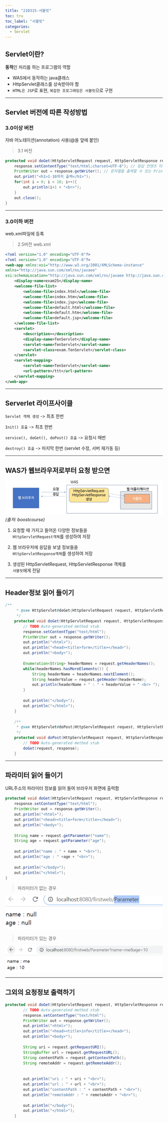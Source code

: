 ```yaml
---
title: "210315-서블릿"
toc: tru
toc_label: "서블릿"
categories:
  - Servlet
---
```


## Servlet이란?

**동적**인 처리를 하는 프로그램의 역할

- WAS에서 동작하는 java클래스  
- HttpServlet클래스를 상속받아야 함  
- `HTML은 JSP`로 표현, `복잡한 프로그래밍은 서블릿`으로 구현  
  
  
---
  
  
## Servlet 버전에 따른 작성방법

### **3.0이상** 버전


자바 어노테이션(annotation) 사용(@을 앞에 붙인)  


> 3.1 버전  

```java
protected void doGet(HttpServletRequest request, HttpServletResponse response) throws ServletException, IOException {
	response.setContentType("text/html;charset=UTF-8"); // 응답 컨텐츠 타입 지정
	PrintWriter out = response.getWriter(); // 문자열을 출력할 수 있는 PrintWriter 구함
	out.print("<h1>1-10까지 출력</h1>");
	for(int i = 0; i < 10; i++){
		out.println(i+1 + "<br>");
	}
	out.close();
}
```  
   
  
---
  
          
### **3.0이하** 버전  


web.xml파일에 등록  


>2.5버전 web.xml  

```xml
<?xml version="1.0" encoding="UTF-8"?>
<?xml version="1.0" encoding="UTF-8"?>
<web-app xmlns:xsi="http://www.w3.org/2001/XMLSchema-instance" 
xmlns="http://java.sun.com/xml/ns/javaee" 
xsi:schemaLocation="http://java.sun.com/xml/ns/javaee http://java.sun.com/xml/ns/javaee/web-app_2_5.xsd" version="2.5">
    <display-name>exam25</display-name>
    <welcome-file-list>
        <welcome-file>index.html</welcome-file>
        <welcome-file>index.htm</welcome-file>
        <welcome-file>index.jsp</welcome-file>
        <welcome-file>default.html</welcome-file>
        <welcome-file>default.htm</welcome-file>
        <welcome-file>default.jsp</welcome-file>
    </welcome-file-list>
    <servlet>
        <description></description>
        <display-name>TenServlet</display-name>
        <servlet-name>TenServlet</servlet-name>
        <servlet-class>exam.TenServlet</servlet-class>
    </servlet>
    <servlet-mapping>
        <servlet-name>TenServlet</servlet-name>
        <url-pattern>/ttt</url-pattern>
    </servlet-mapping>
</web-app>
```  
  
  
---
  
  
## Serverlet 라이프사이클

`Servlet 객체 생성` -> 최초 한번  

`Init() 호출` -> 최초 한번

`service(), doGet(), doPost() 호출` -> 요청시 매번

`destroy() 호출` -> 마지막 한번 (servlet 수정, 서버 재가동 등)  
   
  
---
  
   
## WAS가 웹브라우저로부터 요청 받으면

![Was](/assets/images/210315was.png "Was")  
*(출처: boostcourse)*  

1. 요청할 때 가지고 들어온 다양한 정보들을  
`HttpServletRequest객체`를 생성하여 저장

2. 웹 브라우저에 응답을 보낼 정보들을  
`HttpServletResponse객체`를 생성하여 저장  

3. 생성된 HttpServletRequest, HttpServletResponse 객체를  
`서블릿`에게 전달

----------

## Header정보 읽어 들이기

```java
/**
	 * @see HttpServlet#doGet(HttpServletRequest request, HttpServletResponse response)
	 */
	protected void doGet(HttpServletRequest request, HttpServletResponse response) throws ServletException, IOException {
		// TODO Auto-generated method stub
		response.setContentType("text/html");
		PrintWriter out = response.getWriter();
		out.println("<html>");
		out.println("<head><title>form</title></head>");
		out.println("<body>");

		Enumeration<String> headerNames = request.getHeaderNames();
		while(headerNames.hasMoreElements()) {
			String headerName = headerNames.nextElement();
			String headerValue = request.getHeader(headerName);
			out.println(headerName + " : " + headerValue + " <br> ");
		}		
		
		out.println("</body>");
		out.println("</html>");
	}

	/**
	 * @see HttpServlet#doPost(HttpServletRequest request, HttpServletResponse response)
	 */
	protected void doPost(HttpServletRequest request, HttpServletResponse response) throws ServletException, IOException {
		// TODO Auto-generated method stub
		doGet(request, response);
	}	
```
  
---
  
## 파라미터 읽어 들이기

URL주소의 파라미터 정보를 읽어 들여 브라우저 화면에 출력함  
  
```java
protected void doGet(HttpServletRequest request, HttpServletResponse response) throws ServletException, IOException {
	response.setContentType("text/html");
	PrintWriter out = response.getWriter();
	out.println("<html>");
	out.println("<head><title>form</title></head>");
	out.println("<body>");
	
	String name = request.getParameter("name");
	String age = request.getParameter("age");
	
	out.println("name : " + name + "<br>");
	out.println("age : " +age + "<br>");
		
	out.println("</body>");
	out.println("</html>");
}
```  

>파라미터가 없는 경우
>
![Parax](/assets/images/210315parax.png "Parax")  

>파라미터가 있는 경우
>
![Parao](/assets/images/210315parao.png "Parao")  
  
---
  
## 그외의 요청정보 출력하기

```java
protected void doGet(HttpServletRequest request, HttpServletResponse response) throws ServletException, IOException {
		// TODO Auto-generated method stub
		response.setContentType("text/html");
		PrintWriter out = response.getWriter();
		out.println("<html>");
		out.println("<head><title>info</title></head>");
		out.println("<body>");

		String uri = request.getRequestURI();
		StringBuffer url = request.getRequestURL();
		String contentPath = request.getContextPath();
		String remoteAddr = request.getRemoteAddr();
		
		
		out.println("uri : " + uri + "<br>");
		out.println("url : " + url + "<br>");
		out.println("contentPath : " + contentPath + "<br>");
		out.println("remoteAddr : " + remoteAddr + "<br>");
		
		out.println("</body>");
		out.println("</html>");
	}
```
